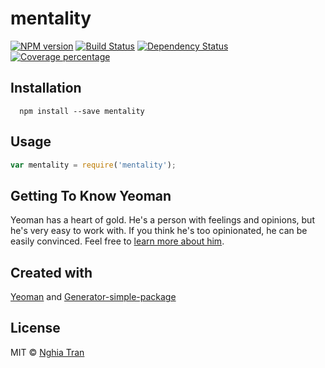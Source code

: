 # mentality

[![NPM version][npm-image]][npm-url] [![Build Status][travis-image]][travis-url] [![Dependency Status][daviddm-image]][daviddm-url] [![Coverage percentage][coveralls-image]][coveralls-url]

## Installation

```
  npm install --save mentality
```

## Usage

```js
var mentality = require('mentality');
```

## Getting To Know Yeoman

Yeoman has a heart of gold. He&#39;s a person with feelings and opinions, but he&#39;s very easy to work with. If you think he&#39;s too opinionated, he can be easily convinced. Feel free to [learn more about him](http://yeoman.io/).

## Created with
[Yeoman](https://npmjs.org/package/yo) and [Generator-simple-package](https://npmjs.org/package/generator-simple-package)

## License
MIT © [Nghia Tran]()

[npm-image]: https://badge.fury.io/js/mentality.svg
[npm-url]: https://npmjs.org/package/mentality
[travis-image]: https://travis-ci.org/nghiattran/mentality.svg?branch=master
[travis-url]: https://travis-ci.org/nghiattran/mentality
[daviddm-image]: https://david-dm.org/nghiattran/mentality.svg?theme=shields.io
[daviddm-url]: https://david-dm.org/nghiattran/mentality
[coveralls-image]: https://coveralls.io/repos/nghiattran/mentality/badge.svg
[coveralls-url]: https://coveralls.io/github/nghiattran/mentality
